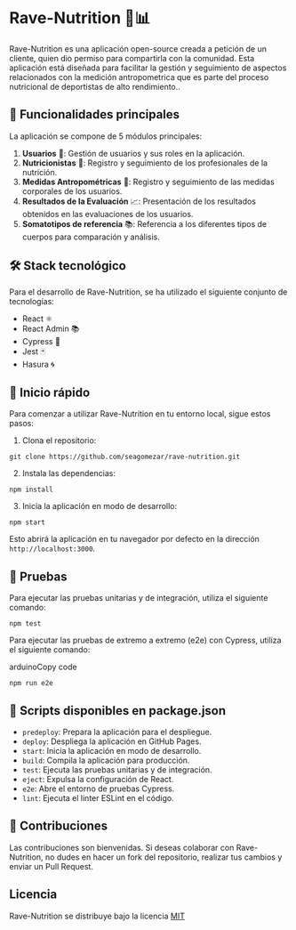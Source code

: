 # Rave-Nutrition 🥗📊

Rave-Nutrition es una aplicación open-source creada a petición de un cliente, quien dio permiso para compartirla con la comunidad. Esta aplicación está diseñada para facilitar la gestión y seguimiento de aspectos relacionados con la medición antropometrica que es parte del proceso nutricional de deportistas de alto rendimiento..

## 🌟 Funcionalidades principales

La aplicación se compone de 5 módulos principales:

1.  **Usuarios** 👥: Gestión de usuarios y sus roles en la aplicación.
2.  **Nutricionistas** 🥼: Registro y seguimiento de los profesionales de la nutrición.
3.  **Medidas Antropométricas** 📏: Registro y seguimiento de las medidas corporales de los usuarios.
4.  **Resultados de la Evaluación** 📈: Presentación de los resultados obtenidos en las evaluaciones de los usuarios.
5.  **Somatotipos de referencia** 📚: Referencia a los diferentes tipos de cuerpos para comparación y análisis.

## 🛠️ Stack tecnológico

Para el desarrollo de Rave-Nutrition, se ha utilizado el siguiente conjunto de tecnologías:

-   React ⚛️
-   React Admin 📚
-   Cypress 🌲
-   Jest 🃏
-   Hasura 🌀

## 🚀 Inicio rápido

Para comenzar a utilizar Rave-Nutrition en tu entorno local, sigue estos pasos:

1.  Clona el repositorio:

`git clone https://github.com/seagomezar/rave-nutrition.git` 

2.  Instala las dependencias:

`npm install` 

3.  Inicia la aplicación en modo de desarrollo:

`npm start` 

Esto abrirá la aplicación en tu navegador por defecto en la dirección `http://localhost:3000`.

## 🧪 Pruebas

Para ejecutar las pruebas unitarias y de integración, utiliza el siguiente comando:

`npm test` 

Para ejecutar las pruebas de extremo a extremo (e2e) con Cypress, utiliza el siguiente comando:

arduinoCopy code

`npm run e2e` 

## 📜 Scripts disponibles en package.json

-   `predeploy`: Prepara la aplicación para el despliegue.
-   `deploy`: Despliega la aplicación en GitHub Pages.
-   `start`: Inicia la aplicación en modo de desarrollo.
-   `build`: Compila la aplicación para producción.
-   `test`: Ejecuta las pruebas unitarias y de integración.
-   `eject`: Expulsa la configuración de React.
-   `e2e`: Abre el entorno de pruebas Cypress.
-   `lint`: Ejecuta el linter ESLint en el código.

## 📝 Contribuciones

Las contribuciones son bienvenidas. Si deseas colaborar con Rave-Nutrition, no dudes en hacer un fork del repositorio, realizar tus cambios y enviar un Pull Request.

## Licencia

Rave-Nutrition se distribuye bajo la licencia [MIT](./LICENCE.md)